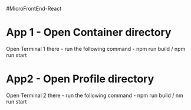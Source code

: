 #MicroFrontEnd-React

# App 1 - Open Container directory
Open Terminal 1 there - run the following command - 
npm run build /
npm run start



# App2 - Open Profile directory 
Open Terminal 2 there - run the following command - 
npm run build /
nm run start


